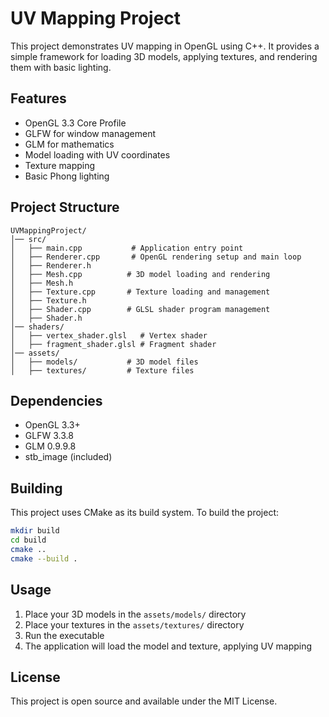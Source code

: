# UV Mapping Project

This project demonstrates UV mapping in OpenGL using C++. It provides a simple framework for loading 3D models, applying textures, and rendering them with basic lighting.

## Features

- OpenGL 3.3 Core Profile
- GLFW for window management
- GLM for mathematics
- Model loading with UV coordinates
- Texture mapping
- Basic Phong lighting

## Project Structure

```
UVMappingProject/
│── src/
│   ├── main.cpp           # Application entry point
│   ├── Renderer.cpp       # OpenGL rendering setup and main loop
│   ├── Renderer.h
│   ├── Mesh.cpp          # 3D model loading and rendering
│   ├── Mesh.h
│   ├── Texture.cpp       # Texture loading and management
│   ├── Texture.h
│   ├── Shader.cpp        # GLSL shader program management
│   ├── Shader.h
│── shaders/
│   ├── vertex_shader.glsl   # Vertex shader
│   ├── fragment_shader.glsl # Fragment shader
│── assets/
│   ├── models/           # 3D model files
│   ├── textures/         # Texture files
```

## Dependencies

- OpenGL 3.3+
- GLFW 3.3.8
- GLM 0.9.9.8
- stb_image (included)

## Building

This project uses CMake as its build system. To build the project:

```bash
mkdir build
cd build
cmake ..
cmake --build .
```

## Usage

1. Place your 3D models in the `assets/models/` directory
2. Place your textures in the `assets/textures/` directory
3. Run the executable
4. The application will load the model and texture, applying UV mapping

## License

This project is open source and available under the MIT License.
